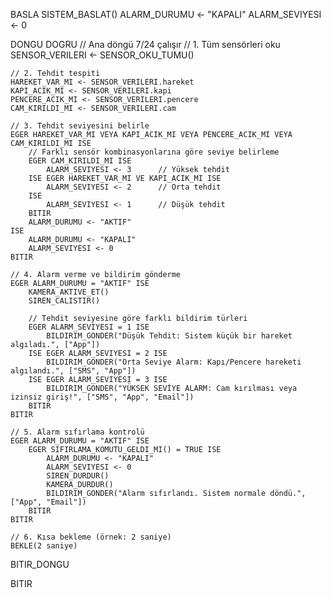 BASLA
  SISTEM_BASLAT()
  ALARM_DURUMU <- "KAPALI"
  ALARM_SEVIYESI <- 0
  
  DONGU DOGRU    // Ana döngü 7/24 çalışır
    // 1. Tüm sensörleri oku
    SENSOR_VERILERI <- SENSOR_OKU_TUMU()
    
    // 2. Tehdit tespiti
    HAREKET_VAR_MI <- SENSOR_VERILERI.hareket
    KAPI_ACIK_MI <- SENSOR_VERILERI.kapi
    PENCERE_ACIK_MI <- SENSOR_VERILERI.pencere
    CAM_KIRILDI_MI <- SENSOR_VERILERI.cam
    
    // 3. Tehdit seviyesini belirle
    EGER HAREKET_VAR_MI VEYA KAPI_ACIK_MI VEYA PENCERE_ACIK_MI VEYA CAM_KIRILDI_MI ISE
        // Farklı sensör kombinasyonlarına göre seviye belirleme
        EGER CAM_KIRILDI_MI ISE
            ALARM_SEVIYESI <- 3      // Yüksek tehdit
        ISE EGER HAREKET_VAR_MI VE KAPI_ACIK_MI ISE
            ALARM_SEVIYESI <- 2      // Orta tehdit
        ISE
            ALARM_SEVIYESI <- 1      // Düşük tehdit
        BITIR
        ALARM_DURUMU <- "AKTIF"
    ISE
        ALARM_DURUMU <- "KAPALI"
        ALARM_SEVIYESI <- 0
    BITIR
    
    // 4. Alarm verme ve bildirim gönderme
    EGER ALARM_DURUMU = "AKTIF" ISE
        KAMERA_AKTIVE_ET()
        SIREN_CALISTIR()
        
        // Tehdit seviyesine göre farklı bildirim türleri
        EGER ALARM_SEVIYESI = 1 ISE
            BILDIRIM_GONDER("Düşük Tehdit: Sistem küçük bir hareket algıladı.", ["App"])
        ISE EGER ALARM_SEVIYESI = 2 ISE
            BILDIRIM_GONDER("Orta Seviye Alarm: Kapı/Pencere hareketi algılandı.", ["SMS", "App"])
        ISE EGER ALARM_SEVIYESI = 3 ISE
            BILDIRIM_GONDER("YÜKSEK SEVİYE ALARM: Cam kırılması veya izinsiz giriş!", ["SMS", "App", "Email"])
        BITIR
    BITIR
    
    // 5. Alarm sıfırlama kontrolü
    EGER ALARM_DURUMU = "AKTIF" ISE
        EGER SIFIRLAMA_KOMUTU_GELDI_MI() = TRUE ISE
            ALARM_DURUMU <- "KAPALI"
            ALARM_SEVIYESI <- 0
            SIREN_DURDUR()
            KAMERA_DURDUR()
            BILDIRIM_GONDER("Alarm sıfırlandı. Sistem normale döndü.", ["App", "Email"])
        BITIR
    BITIR
    
    // 6. Kısa bekleme (örnek: 2 saniye)
    BEKLE(2 saniye)
    
  BITIR_DONGU

BITIR
